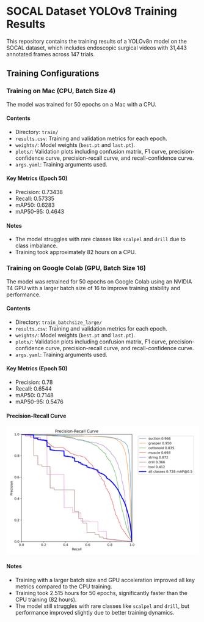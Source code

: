 # SOCAL Dataset YOLOv8 Training Results

This repository contains the training results of a YOLOv8n model on the SOCAL dataset, which includes endoscopic surgical videos with 31,443 annotated frames across 147 trials.

## Training Configurations

### Training on Mac (CPU, Batch Size 4)
The model was trained for 50 epochs on a Mac with a CPU.

#### Contents
- Directory: `train/`
- `results.csv`: Training and validation metrics for each epoch.
- `weights/`: Model weights (`best.pt` and `last.pt`).
- `plots/`: Validation plots including confusion matrix, F1 curve, precision-confidence curve, precision-recall curve, and recall-confidence curve.
- `args.yaml`: Training arguments used.

#### Key Metrics (Epoch 50)
- Precision: 0.73438
- Recall: 0.57335
- mAP50: 0.6283
- mAP50-95: 0.4643

#### Notes
- The model struggles with rare classes like `scalpel` and `drill` due to class imbalance.
- Training took approximately 82 hours on a CPU.

### Training on Google Colab (GPU, Batch Size 16)
The model was retrained for 50 epochs on Google Colab using an NVIDIA T4 GPU with a larger batch size of 16 to improve training stability and performance.

#### Contents
- Directory: `train_batchsize_large/`
- `results.csv`: Training and validation metrics for each epoch.
- `weights/`: Model weights (`best.pt` and `last.pt`).
- `plots/`: Validation plots including confusion matrix, F1 curve, precision-confidence curve, precision-recall curve, and recall-confidence curve.
- `args.yaml`: Training arguments used.

#### Key Metrics (Epoch 50)
- Precision: 0.78
- Recall: 0.6544
- mAP50: 0.7148
- mAP50-95: 0.5476

#### Precision-Recall Curve
![Precision-Recall Curve (Batch Size 16)](precision_recall_curve_batchsize16.png)

#### Notes
- Training with a larger batch size and GPU acceleration improved all key metrics compared to the CPU training.
- Training took 2.515 hours for 50 epochs, significantly faster than the CPU training (82 hours).
- The model still struggles with rare classes like `scalpel` and `drill`, but performance improved slightly due to better training dynamics.

